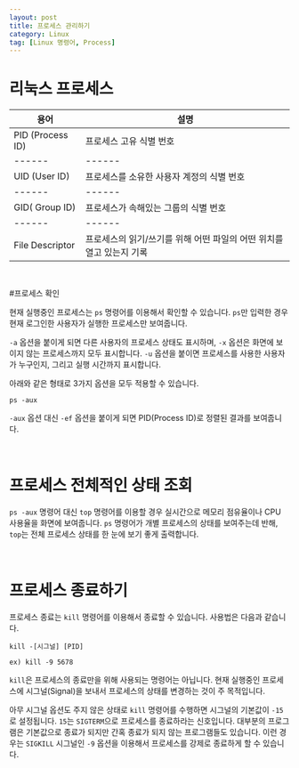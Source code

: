 ```yaml
---
layout: post
title: 프로세스 관리하기
category: Linux
tag: [Linux 명령어, Process]
---
```


# 리눅스 프로세스

용어 | 설명
------ | ------
PID (Process ID)  | 프로세스 고유 식별 번호  
------ | ------
UID (User ID) | 프로세스를 소유한 사용자 계정의 식별 번호
------ | ------
GID( Group ID) | 프로세스가 속해있는 그룹의 식별 번호
------ | ------
File Descriptor | 프로세스의 읽기/쓰기를 위해 어떤 파일의 어떤 위치를 열고 있는지 기록

<br>

#프로세스 확인

현재 실행중인 프로세스는 `ps` 명령어를 이용해서 확인할 수 있습니다.
`ps`만 입력한 경우 현재 로그인한 사용자가 실행한 프로세스만 보여줍니다.

`-a` 옵션을 붙이게 되면 다른 사용자의 프로세스 상태도 표시하며, `-x` 옵션은
화면에 보이지 않는 프로세스까지 모두 표시합니다. `-u` 옵션을 붙이면 프로세스를
사용한 사용자가 누구인지, 그리고 실행 시간까지 표시합니다.

아래와 같은 형태로 3가지 옵션을 모두 적용할 수 있습니다.
~~~
ps -aux
~~~

`-aux` 옵션 대신 `-ef` 옵션을 붙이게 되면 PID(Process ID)로 정렬된 결과를 보여줍니다.

<br>

# 프로세스 전체적인 상태 조회

`ps -aux` 명령어 대신 `top` 명령어를 이용할 경우 실시간으로 메모리 점유율이나 CPU 사용율을
화면에 보여줍니다. `ps` 명령어가 개별 프로세스의 상태를 보여주는데 반해, `top`는
전체 프로세스 상태를 한 눈에 보기 좋게 출력합니다.


<br>

# 프로세스 종료하기

프로세스 종료는 `kill` 명령어를 이용해서 종료할 수 있습니다. 사용법은 다음과 같습니다.

~~~
kill -[시그널] [PID]

ex) kill -9 5678
~~~

`kill`은 프로세스의 종료만을 위해 사용되는 명령어는 아닙니다. 현재 실행중인 프로세스에
시그널(Signal)을 보내서 프로세스의 상태를 변경하는 것이 주 목적입니다.

아무 시그널 옵션도 주지 않은 상태로 `kill` 명령어를 수행하면 시그널의 기본값이 `-15`로 설정됩니다.
`15`는 `SIGTERM`으로 프로세스를 종료하라는 신호입니다. 대부분의 프로그램은 기본값으로
종료가 되지만 간혹 종료가 되지 않는 프로그램들도 있습니다. 이런 경우는 `SIGKILL` 시그널인
`-9` 옵션을 이용해서 프로세스를 강제로 종료하게 할 수 있습니다.
